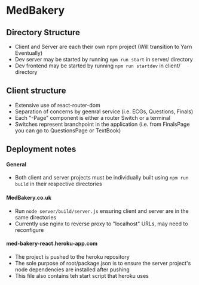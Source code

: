 # MedBakery #

## Directory Structure
- Client and Server are each their own npm project (Will transition to Yarn Eventually)
- Dev server may be started by running `npm run start` in server/ directory
- Dev frontend may be started by running `npm run startdev` in client/ directory

## Client structure
- Extensive use of react-router-dom
- Separation of concerns by geenral service (i.e. ECGs, Questions, Finals)
- Each "-Page" component is either a router Switch or a terminal
- Switches represent branchpoint in the application (i.e. from FinalsPage you can go to QuestionsPage or TextBook)

## Deployment notes

#### General
- Both client and server projects must be individually built using `npm run build` in their respective directories

#### MedBakery.co.uk
- Run `node server/build/server.js` ensuring client and server are in the same directories
- Currently use nginx to reverse proxy to "localhost" URLs, may need to reconfigure

#### med-bakery-react.heroku-app.com
- The project is pushed to the heroku repository
- The sole purpose of root/package.json is to ensure the server project's node dependencies are installed after pushing
- This file also contains teh start script that heroku uses
